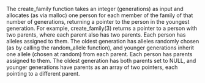 The create_family function takes an integer (generations) as input and allocates (as via malloc) one person for each member of the family of that number of generations, returning a pointer to the person in the youngest generation.
For example, create_family(3) returns a pointer to a person with two parents, where each parent also has two parents.
Each person has alleles assigned to them. The oldest generation has alleles randomly chosen (as by calling the random_allele function), and younger generations inherit one allele (chosen at random) from each parent.
Each person has parents assigned to them. The oldest generation has both parents set to NULL, and younger generations have parents as an array of two pointers, each pointing to a different parent.
